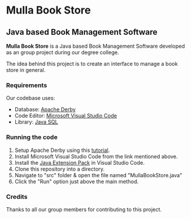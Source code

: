 Mulla Book Store
================

## Java based Book Management Software

**Mulla Book Store** is a Java based Book Management Software developed as an group project during our degree college.

The idea behind this project is to create an interface to manage a book store in general.

### Requirements
Our codebase uses: 
* Database: [Apache Derby](https://db.apache.org/derby/)
* Code Editor: [Microsoft Visual Studio Code](https://code.visualstudio.com/)
* Library: [Java SQL](https://docs.oracle.com/javase/10/docs/api/java/sql/package-summary.html)


### Running the code
1. Setup Apache Derby using this [tutorial](https://db.apache.org/derby/papers/DerbyTut/install_software.html).
2. Install Microsoft Visual Studio Code from the link mentioned above.
3. Install the [Java Extension Pack](https://marketplace.visualstudio.com/items?itemName=vscjava.vscode-java-pack) in Visual Studio Code.
4. Clone this repository into a directory.
5. Navigate to "src" folder & open the file named "MullaBookStore.java"
6. Click the "Run" option just above the main method.

### Credits
Thanks to all our group members for contributing to this project.